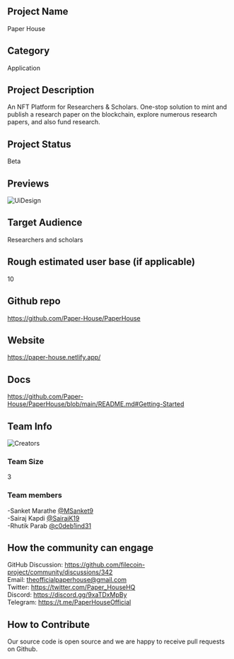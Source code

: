 ## Project Name 

Paper House

## Category 

Application

## Project Description

An NFT Platform for Researchers & Scholars. One-stop solution to mint and publish a research paper on the blockchain, explore numerous research papers, and also fund research.

## Project Status

Beta

## Previews

![UiDesign](https://github.com/Paper-House/PaperHouse/blob/94afd19b3b1a9a2ad9469cf0de04b08d47ef8381/Images/UiDesign.jpg)

## Target Audience

Researchers and scholars

## Rough estimated user base (if applicable)

10

## Github repo

https://github.com/Paper-House/PaperHouse

## Website

https://paper-house.netlify.app/

## Docs

https://github.com/Paper-House/PaperHouse/blob/main/README.md#Getting-Started

## Team Info

![Creators](https://github.com/Paper-House/PaperHouse/blob/7e7d51b9a26a55986d3932b1b40f5be1aabb6dea/Images/Creators.jpg)

### Team Size  

3

### Team members  

-Sanket Marathe [@MSanket9](https://github.com/msanket9) <br>
-Sairaj Kapdi [@SairajK19](https://github.com/SairajK19) <br>
-Rhutik Parab [@c0deb1ind31](https://github.com/c0deb1ind31)


## How the community can engage
GitHub Discussion: https://github.com/filecoin-project/community/discussions/342 <br>
Email: theofficialpaperhouse@gmail.com <br>
Twitter: https://twitter.com/Paper_HouseHQ <br>
Discord: https://discord.gg/9xaTDxMpBy <br>
Telegram: https://t.me/PaperHouseOfficial

## How to Contribute

Our source code is open source and we are happy to receive pull requests on Github.

